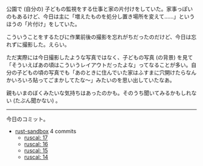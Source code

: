 公園で (自分の) 子どもの監視をする仕事と家の片付けをしていた。家事っぽいのもあるけど、今日は主に「増えたものを処分し置き場所を変えて……」というほうの「片付け」をしていた。

こういうことをするたびに作業前後の撮影を忘れがちだったのだけど、今日は忘れずに撮影した。えらい。

ただ実際には今日撮影したような写真ではなく、子どもの写真 (の背景) を見て「そういえばあの頃はこういうレイアウトだったよな」ってなることが多い。自分の子どもの頃の写真でも「あのときに住んでいた家はふすまに穴開けたらなんかいろいろ貼ってごまかしてたな〜」みたいのを思い出していたなあ。

親もいまのぼくみたいな気持ちはあったのかも。そのうち聞いてみるかもしれない (たぶん聞かない) 。

---

今日のコミット。

- [rust-sandbox](https://github.com/bouzuya/rust-sandbox) 4 commits
  - [ruscal: 17](https://github.com/bouzuya/rust-sandbox/commit/ec4a507ff75a260dc4f76d4a36b83e6bd8ad7216)
  - [ruscal: 16](https://github.com/bouzuya/rust-sandbox/commit/8e15e7da6b3a4592c451c193faa6b410dffd98e2)
  - [ruscal: 15](https://github.com/bouzuya/rust-sandbox/commit/a765cad6a35847b78e24f5fa207d5ef1381412eb)
  - [ruscal: 14](https://github.com/bouzuya/rust-sandbox/commit/560d8ca65696eded7d4c75afe0470cc4f1119083)

